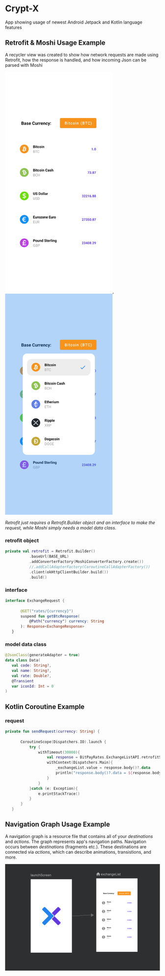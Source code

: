 # Crypt-X
App showing usage of newest Android Jetpack and Kotlin language features


## Retrofit & Moshi Usage Example

A recycler view was created to show how network requests are made using Retrofit, how the response is handled, and how incoming Json can be parsed with Moshi

<img src="images/retro_moshi_1.png" width="350"/>, <img src="images/retro_moshi_2.png" width="350"/>

*Retrofit just requires a Retrofit.Builder object and an interface to make the request, while Moshi simply needs a model data class.*


### retrofit object

 ```kotlin
private val retrofit = Retrofit.Builder()
            .baseUrl(BASE_URL)
            .addConverterFactory(MoshiConverterFactory.create())
            //.addCallAdapterFactory(CoroutineCallAdapterFactory())
            .client(okHttpClientBuilder.build())
            .build()
```



### interface

 ```kotlin
interface ExchangeRequest {

        @GET("rates/{currency}")
        suspend fun getBtcResponse(
            @Path("currency") currency: String
        ): Response<ExchangeResponse>
    }
```


### model data class

 ```kotlin
@JsonClass(generateAdapter = true)
data class Data(
    val code: String?,
    val name: String?,
    val rate: Double?,
    @Transient
    var iconId: Int = 0
)
```


## Kotlin Coroutine Example


### request

 ```kotlin
private fun sendRequest(currency: String) {
        
        CoroutineScope(Dispatchers.IO).launch {
            try {
                withTimeout(30000){
                    val response = BitPayRates.ExchangeListAPI.retrofitService.getBtcResponse(currency)
                    withContext(Dispatchers.Main){
                        _exchangeList.value = response.body()?.data
                        println("response.body()?.data = ${response.body()}")
                    }
                }
            }catch (e: Exception){
                e.printStackTrace()
            }
        }
    }
```



## Navigation Graph Usage Example

A navigation graph is a resource file that contains all of your *destinations* and *actions*. The graph represents app's navigation paths. Navigation occurs between *destinations* (fragments etc.). These destinations are connected via *actions*, which can describe animations, transistions, and more.

<img src="images/navigation_graph.png" width="700"/>


